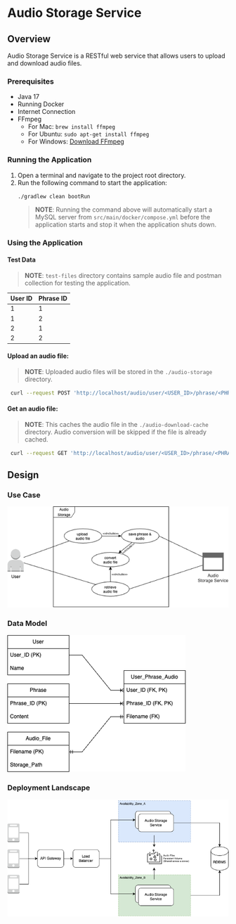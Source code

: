 <!-- TOC -->

# Audio Storage Service

## Overview

Audio Storage Service is a RESTful web service that allows users to upload and download audio files.

### Prerequisites
- Java 17
- Running Docker
- Internet Connection
- FFmpeg
  - For Mac: `brew install ffmpeg`
  - For Ubuntu: `sudo apt-get install ffmpeg`
  - For Windows: [Download FFmpeg](https://ffmpeg.org/download.html)

### Running the Application

1. Open a terminal and navigate to the project root directory.
2. Run the following command to start the application:
   ```bash
   ./gradlew clean bootRun
   ```
   >**NOTE**: Running the command above will automatically start a MySQL server from 
   > `src/main/docker/compose.yml` before the application starts and stop it when the application 
   > shuts down.

### Using the Application

#### Test Data
> **NOTE**: `test-files` directory contains sample audio file and postman collection for testing the application.


| User ID | Phrase ID |
|---------|-----------|
| 1       | 1         |
| 1       | 2         |
| 2       | 1         |
| 2       | 2         |


#### Upload an audio file:
>**NOTE**: Uploaded audio files will be stored in the `./audio-storage` directory.
```bash
 curl --request POST 'http://localhost/audio/user/<USER_ID>/phrase/<PHRASE_ID>' --form 'audio_file=@"./test_audio_file_1.m4a"'
```

#### Get an audio file:
>**NOTE**: This caches the audio file in the `./audio-download-cache` directory. Audio conversion will be skipped if the file is already cached.
```bash
 curl --request GET 'http://localhost/audio/user/<USER_ID>/phrase/<PHRASE_ID>/m4a' -o './test_audio_file_1.m4a'
```

## Design

### Use Case
![Alt text for image](./diagrams/d_use-case.png)

### Data Model
![Alt text for image](./diagrams/d_data-Model.png)

### Deployment Landscape
![Alt text for image](./diagrams/d_deployment-landscape.png)